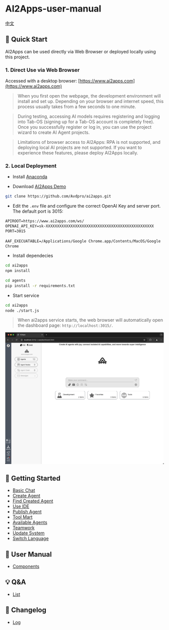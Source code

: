 <a name="readme-top">

# AI2Apps-user-manual  

[中文](./README-zh_CN.md) 

## 🚀 Quick Start
AI2Apps can be used directly via Web Browser or deployed locally using this project.

### 1. Direct Use via Web Browser

Accessed with a desktop browser: [https://www.ai2apps.com](https://www.ai2apps.com)  

> When you first open the webpage, the development environment will install and set up. Depending on your browser and internet speed, this process usually takes from a few seconds to one minute.

> During testing, accessing AI models requires registering and logging into Tab-OS (signing up for a Tab-OS account is completely free). Once you successfully register or log in, you can use the project wizard to create AI Agent projects.

> Limitations of browser access to AI2Apps: RPA is not supported, and deploying local AI projects are not supported. If you want to experience these features, please deploy AI2Apps locally.

### 2. Local Deployment

- Install [Anaconda](https://www.anaconda.com/) 

- Download [AI2Apps Demo](https://github.com/Avdpro/ai2apps)

```bash
git clone https://github.com/Avdpro/ai2apps.git
```
- Edit the `.env` file and configure the correct OpenAI Key and server port. The default port is 3015:

```
APIROOT=https://www.ai2apps.com/ws/
OPENAI_API_KEY=sk-XXXXXXXXXXXXXXXXXXXXXXXXXXXXXXXXXXXXXXXXXXXXXXXX
PORT=3015

AAF_EXECUATABLE=/Applications/Google Chrome.app/Contents/MacOS/Google Chrome
```

- Install dependecies

```bash
cd ai2apps
npm install
```

```bash
cd agents
pip install -r requirements.txt
```

- Start service

```bash
cd ai2apps
node ./start.js
```
> When ai2apps service starts, the web browser will automatically open the dashboard page: `http://localhost:3015/`.

<img src="./assets/aa_home_en.jpg" alt="home" />

## 👋 Getting Started

- [Basic Chat](./doc/simple-chat.md)
- [Create Agent](./doc/create_project.md)
- [Find Created Agent](./doc/find_project.md)
- [Use IDE](./doc/write_agent.md)
- [Publish Agent](./doc/publish-agent.md)
- [Tool Mart](./doc/too_mart.md)
- [Available Agents](./doc/example.md)
- [Teamwork](./doc/teamwork.md)
- [Update System](./doc/update_system.md)
- [Switch Language](./doc/language.md)

## 📖 User Manual

- [Components](./doc/components/index.md)

## 💡 Q&A

- [List](./question.md)

## 🔖 Changelog

- [Log](./CHANGELOG.md)